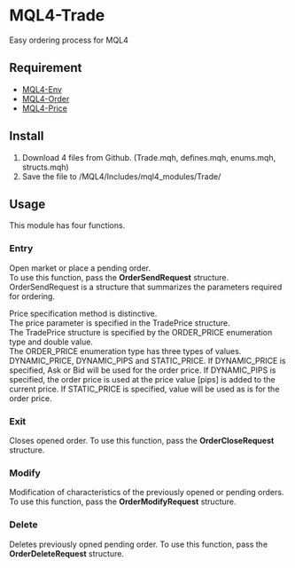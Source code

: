 # MQL4-Trade
Easy ordering process for MQL4


## Requirement
- [MQL4-Env](https://github.com/KeisukeIwabuchi/MQL4-Env)
- [MQL4-Order](https://github.com/KeisukeIwabuchi/MQL4-Order)
- [MQL4-Price](https://github.com/KeisukeIwabuchi/MQL4-Price)


## Install
1. Download 4 files from Github. (Trade.mqh, defines.mqh, enums.mqh, structs.mqh)
2. Save the file to /MQL4/Includes/mql4_modules/Trade/


## Usage
This module has four functions.

### Entry
Open market or place a pending order.  
To use this function, pass the **OrderSendRequest** structure.  
OrderSendRequest is a structure that summarizes the parameters required for ordering.  

Price specification method is distinctive.  
The price parameter is specified in the TradePrice structure.  
The TradePrice structure is specified by the ORDER_PRICE enumeration type and double value.  
The ORDER_PRICE enumeration type has three types of values.  
DYNAMIC_PRICE, DYNAMIC_PIPS and STATIC_PRICE.
If DYNAMIC_PRICE is specified, Ask or Bid will be used for the order price.
If DYNAMIC_PIPS is specified, the order price is used at the price value [pips] is added to the current price.
If STATIC_PRICE is specified, value will be used as is for the order price.

### Exit
Closes opened order.
To use this function, pass the **OrderCloseRequest** structure.

### Modify
Modification of characteristics of the previously opened or pending orders.
To use this function, pass the **OrderModifyRequest** structure.

### Delete
Deletes previously opned pending order.
To use this function, pass the **OrderDeleteRequest** structure.
